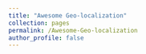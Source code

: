 ```yaml
---
title: "Awesome Geo-localization"
collection: pages
permalink: /Awesome-Geo-localization
author_profile: false
---
```

<style>
table, th, td {
  border: 1px solid black;
}
</style>

